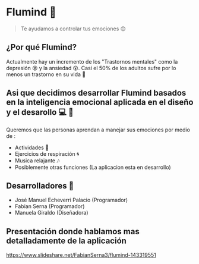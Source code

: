 # Flumind 🍃

> Te ayudamos a controlar tus emociones 😊



## ¿Por qué Flumind?

Actualmente hay un incremento de los "Trastornos mentales" como la depresión 😵 y la ansiedad 😲.
Casi el 50% de los adultos sufre por lo menos un trastorno en su vida 🙇



## Asi que decidimos desarrollar Flumind basados en la inteligencia emocional aplicada en el diseño y el desarollo 💻 🎒

Queremos que las personas aprendan a manejar sus emociones por medio de :

* Actividades 🏃
* Ejercicios de respiración 🌀
* Musica relajante 🎶
* Posiblemente otras funciones (La aplicacion esta en desarrollo)



## Desarrolladores 💪

* José Manuel Echeverri Palacio (Programador)
* Fabian Serna (Programador)
* Manuela Giraldo (Diseñadora)

## Presentación donde hablamos mas detalladamente de la aplicación

https://www.slideshare.net/FabianSerna3/flumind-143319551

